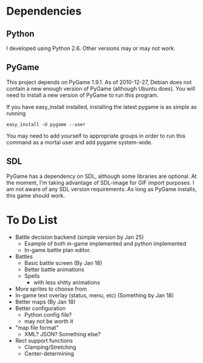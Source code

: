 # Dependencies

## Python
I developed using Python 2.6.  Other versions may or may not work.

## PyGame
This project depends on PyGame 1.9.1.  As of 2010-12-27, Debian does
not contain a new enough version of PyGame (although Ubuntu does).
You will need to install a new version of PyGame to run this program.

If you have easy_install installed, installing the latest pygame is as
simple as running

    easy_install -U pygame --user

You may need to add yourself to appropriate groups in order to run
this command as a mortal user and add pygame system-wide.

## SDL
PyGame has a dependency on SDL, although some libraries are optional.
At the moment, I'm taking advantage of SDL-image for GIF import 
purposes. I am not aware of any SDL version requirements.  As long as 
PyGame installs, this game should work.

# To Do List

* Battle decision backend (simple version by Jan 25)
  * Example of both in-game implemented and python implemented
  * In-game battle plan editor.
* Battles
  * Basic battle screen (By Jan 18)
  * Better battle animations
  * Spells
    * with less shitty animations
* More sprites to choose from
* In-game text overlay (status, menu, etc) (Something by Jan 18)
* Better maps (By Jan 18)
* Better configuration
  * Python config file?
  * may not be worth it
* "map file format"
  * XML? JSON? Something else?
* Rect support functions
  * Clamping/Stretching
  * Center-determining
